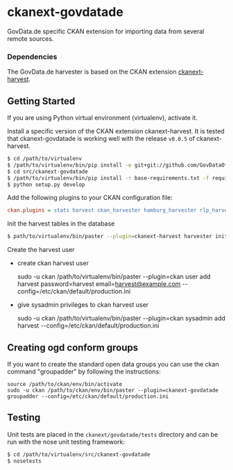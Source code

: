 # ckanext-govdatade

GovData.de specific CKAN extension for importing data from several remote sources.

### Dependencies

The GovData.de harvester is based on the CKAN extension [ckanext-harvest](https://github.com/ckan/ckanext-harvest).

## Getting Started

If you are using Python virtual environment (virtualenv), activate it.

Install a specific version of the CKAN extension ckanext-harvest. It is tested that ckanext-govdatade is working well with the release `v0.0.5` of ckanext-harvest.

```bash
$ cd /path/to/virtualenv
$ /path/to/virtualenv/bin/pip install -e git+git://github.com/GovDataOfficial/ckanext-govdatade.git#egg=ckanext-govdatade
$ cd src/ckanext-govdatade
$ /path/to/virtualenv/bin/pip install -r base-requirements.txt -f requirements
$ python setup.py develop
```

Add the following plugins to your CKAN configuration file:

```ini
ckan.plugins = stats harvest ckan_harvester hamburg_harvester rlp_harvester berlin_harvester datahub_harvester rostock_harvester opennrw_harvester bremen_harvester gdi_harvester genesis_destatis_harvester destatis_harvester regionalstatistik_harvester sachsen_harvester bmbf_harvester bfj_harvester
```

Init the harvest tables in the database

```bash
$ path/to/virtualenv/bin/paster --plugin=ckanext-harvest harvester initdb --config=mysite.ini
```

Create the harvest user

- create ckan harvest user

    sudo -u ckan /path/to/virtualenv/bin/paster --plugin=ckan user add harvest password=harvest email=harvest@example.com --config=/etc/ckan/default/production.ini
  
- give sysadmin privileges to ckan harvest user

    sudo -u ckan /path/to/virtualenv/bin/paster --plugin=ckan sysadmin add harvest --config=/etc/ckan/default/production.ini

## Creating ogd conform groups
If you want to create the standard open data groups you can use the ckan command "groupadder" by following the instructions:

    source /path/to/ckan/env/bin/activate
    sudo -u ckan /path/to/ckan/env/bin/paster --plugin=ckanext-govdatade groupadder --config=/etc/ckan/default/production.ini

## Testing

Unit tests are placed in the `ckanext/govdatade/tests` directory and can be run with the nose unit testing framework:

```bash
$ cd /path/to/virtualenv/src/ckanext-govdatade
$ nosetests
```

